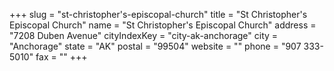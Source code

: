 +++
slug = "st-christopher's-episcopal-church"
title = "St Christopher's Episcopal Church"
name = "St Christopher's Episcopal Church"
address = "7208 Duben Avenue"
cityIndexKey = "city-ak-anchorage"
city = "Anchorage"
state = "AK"
postal = "99504"
website = ""
phone = "907 333-5010"
fax = ""
+++
